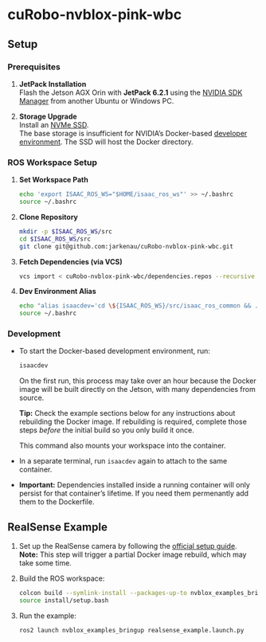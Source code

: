 # cuRobo-nvblox-pink-wbc

## Setup

### Prerequisites

1. **JetPack Installation**  
   Flash the Jetson AGX Orin with **JetPack 6.2.1** using the [NVIDIA SDK Manager](https://developer.nvidia.com/sdk-manager) from another Ubuntu or Windows PC.

2. **Storage Upgrade**  
   Install an [NVMe SSD](https://nvidia-isaac-ros.github.io/getting_started/hardware_setup/compute/jetson_storage.html).  
   The base storage is insufficient for NVIDIA’s Docker-based [developer environment](https://nvidia-isaac-ros.github.io/getting_started/dev_env_setup.html). The SSD will host the Docker directory.

### ROS Workspace Setup

1. **Set Workspace Path**  

   ```bash
   echo 'export ISAAC_ROS_WS="$HOME/isaac_ros_ws"' >> ~/.bashrc
   source ~/.bashrc
   ```

2. **Clone Repository**  

   ```bash
   mkdir -p $ISAAC_ROS_WS/src
   cd $ISAAC_ROS_WS/src
   git clone git@github.com:jarkenau/cuRobo-nvblox-pink-wbc.git
   ```

3. **Fetch Dependencies (via VCS)**  

   ```bash
   vcs import < cuRobo-nvblox-pink-wbc/dependencies.repos --recursive
   ```

4. **Dev Environment Alias**  

   ```bash
   echo "alias isaacdev='cd \${ISAAC_ROS_WS}/src/isaac_ros_common && ./scripts/run_dev.sh'" >> ~/.bashrc
   source ~/.bashrc
   ```

### Development

- To start the Docker-based development environment, run:

  ```bash
  isaacdev
  ```

  On the first run, this process may take over an hour because the Docker image will be built directly on the Jetson, with many dependencies from source.

  **Tip:** Check the example sections below for any instructions about rebuilding the Docker image. If rebuilding is required, complete those steps *before* the initial build so you only build it once.

  This command also mounts your workspace into the container.

- In a separate terminal, run `isaacdev` again to attach to the same container.

- **Important:** Dependencies installed inside a running container will only persist for that container’s lifetime. If you need them permenantly add them to the Dockerfile.

## RealSense Example

1. Set up the RealSense camera by following the [official setup guide](https://nvidia-isaac-ros.github.io/getting_started/hardware_setup/sensors/realsense_setup.html).  
   **Note:** This step will trigger a partial Docker image rebuild, which may take some time.

2. Build the ROS workspace:

   ```bash
   colcon build --symlink-install --packages-up-to nvblox_examples_bringup
   source install/setup.bash
   ```

3. Run the example:

   ```bash
   ros2 launch nvblox_examples_bringup realsense_example.launch.py
   ```

